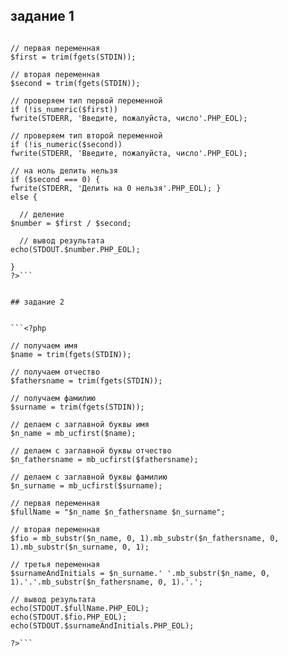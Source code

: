 ## задание 1

```<?php

// первая переменная
$first = trim(fgets(STDIN));

// вторая переменная
$second = trim(fgets(STDIN));

// проверяем тип первой переменной
if (!is_numeric($first))
fwrite(STDERR, 'Введите, пожалуйста, число'.PHP_EOL);

// проверяем тип второй переменной
if (!is_numeric($second))
fwrite(STDERR, 'Введите, пожалуйста, число'.PHP_EOL);

// на ноль делить нельзя
if ($second === 0) {
fwrite(STDERR, 'Делить на 0 нельзя'.PHP_EOL); }
else {

  // деление
$number = $first / $second;

  // вывод результата
echo(STDOUT.$number.PHP_EOL);
  
}
?>```


## задание 2


```<?php

// получаем имя
$name = trim(fgets(STDIN));

// получаем отчество
$fathersname = trim(fgets(STDIN));

// получаем фамилию
$surname = trim(fgets(STDIN));

// делаем с заглавной буквы имя
$n_name = mb_ucfirst($name);

// делаем с заглавной буквы отчество
$n_fathersname = mb_ucfirst($fathersname);

// делаем с заглавной буквы фамилию
$n_surname = mb_ucfirst($surname);

// первая переменная
$fullName = "$n_name $n_fathersname $n_surname";

// вторая переменная
$fio = mb_substr($n_name, 0, 1).mb_substr($n_fathersname, 0, 1).mb_substr($n_surname, 0, 1);

// третья переменная
$surnameAndInitials = $n_surname.' '.mb_substr($n_name, 0, 1).'.'.mb_substr($n_fathersname, 0, 1).'.';

// вывод результата
echo(STDOUT.$fullName.PHP_EOL);
echo(STDOUT.$fio.PHP_EOL);
echo(STDOUT.$surnameAndInitials.PHP_EOL);

?>```

